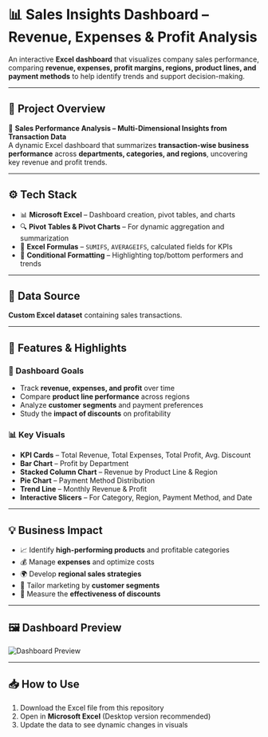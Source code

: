 # 📊 Sales Insights Dashboard – Revenue, Expenses & Profit Analysis

An interactive **Excel dashboard** that visualizes company sales performance, comparing **revenue, expenses, profit margins, regions, product lines, and payment methods** to help identify trends and support decision-making.

---

## 📝 Project Overview

💼 **Sales Performance Analysis – Multi-Dimensional Insights from Transaction Data**  
A dynamic Excel dashboard that summarizes **transaction-wise business performance** across **departments, categories, and regions**, uncovering key revenue and profit trends.

---

## ⚙️ Tech Stack

- 📊 **Microsoft Excel** – Dashboard creation, pivot tables, and charts  
- 🔍 **Pivot Tables & Pivot Charts** – For dynamic aggregation and summarization    
- 🧮 **Excel Formulas** – `SUMIFS`, `AVERAGEIFS`, calculated fields for KPIs  
- 🎨 **Conditional Formatting** – Highlighting top/bottom performers and trends  

---

## 📂 Data Source

**Custom Excel dataset** containing sales transactions.  

---

## 📌 Features & Highlights

### 🎯 Dashboard Goals
- Track **revenue, expenses, and profit** over time  
- Compare **product line performance** across regions  
- Analyze **customer segments** and payment preferences  
- Study the **impact of discounts** on profitability  

### 📊 Key Visuals
- **KPI Cards** – Total Revenue, Total Expenses, Total Profit, Avg. Discount  
- **Bar Chart** – Profit by Department  
- **Stacked Column Chart** – Revenue by Product Line & Region  
- **Pie Chart** – Payment Method Distribution  
- **Trend Line** – Monthly Revenue & Profit  
- **Interactive Slicers** – For Category, Region, Payment Method, and Date  

---

## 💡 Business Impact
- 📈 Identify **high-performing products** and profitable categories  
- 💰 Manage **expenses** and optimize costs  
- 🌍 Develop **regional sales strategies**  
- 🛒 Tailor marketing by **customer segments**  
- 🎯 Measure the **effectiveness of discounts**  

---

## 🖼️ Dashboard Preview

![Dashboard Preview](https://github.com/YourGitHubUsername/Sales-Dashboard/blob/main/Dashboard%20Preview.png)

---

## 📥 How to Use
1. Download the Excel file from this repository  
2. Open in **Microsoft Excel** (Desktop version recommended)  
3. Update the data to see dynamic changes in visuals  

